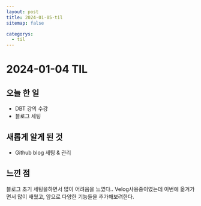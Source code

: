 ```yaml
---
layout: post
title: 2024-01-05-til
sitemap: false

categorys:
  - til
---
```

# 2024-01-04 TIL
## 오늘 한 일
- DBT 강의 수강
- 블로그 세팅

## 새롭게 알게 된 것
- Github blog 세팅 & 관리

## 느낀 점
블로그 초기 세팅을하면서 많이 어려움을 느꼈다.. Velog사용중이였는데 이번에 옮겨가면서 많이 배웠고, 앞으로 다양한 기능들을 추가해보려한다.